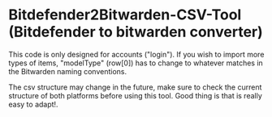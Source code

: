 # Bitdefender2Bitwarden-CSV-Tool (Bitdefender to bitwarden converter)

This code is only designed for accounts ("login"). If you wish to import more types of items, "modelType" (row[0]) has to change to whatever matches in the Bitwarden naming conventions.

The csv structure may change in the future, make sure to check the current structure of both platforms before using this tool. Good thing is that is really easy to adapt!.
